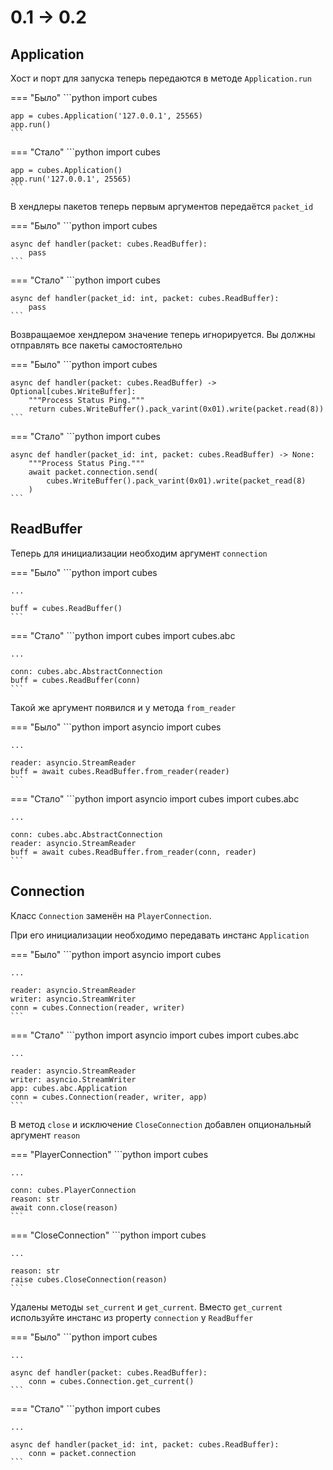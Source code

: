 <!-- /* md-file-format-disable */ -->
# 0.1 -> 0.2

## Application

Хост и порт для запуска теперь передаются в методе `Application.run`

=== "Было"
    ```python
    import cubes

    app = cubes.Application('127.0.0.1', 25565)
    app.run()
    ```
=== "Cтало"
    ```python
    import cubes

    app = cubes.Application()
    app.run('127.0.0.1', 25565)
    ```

В хендлеры пакетов теперь первым аргументов передаётся `packet_id`

=== "Было"
    ```python
    import cubes

    async def handler(packet: cubes.ReadBuffer):
        pass
    ```
=== "Cтало"
    ```python
    import cubes

    async def handler(packet_id: int, packet: cubes.ReadBuffer):
        pass
    ```

Возвращаемое хендлером значение теперь игнорируется. Вы должны отправлять все пакеты самостоятельно

=== "Было"
    ```python
    import cubes

    async def handler(packet: cubes.ReadBuffer) -> Optional[cubes.WriteBuffer]:
        """Process Status Ping."""
        return cubes.WriteBuffer().pack_varint(0x01).write(packet.read(8))
    ```
=== "Стало"
    ```python
    import cubes

    async def handler(packet_id: int, packet: cubes.ReadBuffer) -> None:
        """Process Status Ping."""
        await packet.connection.send(
            cubes.WriteBuffer().pack_varint(0x01).write(packet_read(8)
        )
    ```

## ReadBuffer

Теперь для инициализации необходим аргумент `connection`

=== "Было"
    ```python
    import cubes

    ...

    buff = cubes.ReadBuffer()
    ```
=== "Стало"
    ```python
    import cubes
    import cubes.abc

    ...

    conn: cubes.abc.AbstractConnection
    buff = cubes.ReadBuffer(conn)
    ```

Такой же аргумент появился и у метода `from_reader`

=== "Было"
    ```python
    import asyncio
    import cubes

    ...

    reader: asyncio.StreamReader
    buff = await cubes.ReadBuffer.from_reader(reader)
    ```
=== "Стало"
    ```python
    import asyncio
    import cubes
    import cubes.abc

    ...

    conn: cubes.abc.AbstractConnection
    reader: asyncio.StreamReader
    buff = await cubes.ReadBuffer.from_reader(conn, reader)
    ```

## Connection

Класс `Сonnection` заменён на `PlayerConnection`.

При его инициализации необходимо передавать инстанс `Application`

=== "Было"
    ```python
    import asyncio
    import cubes

    ...

    reader: asyncio.StreamReader
    writer: asyncio.StreamWriter
    conn = cubes.Connection(reader, writer)
    ```
=== "Стало"
    ```python
    import asyncio
    import cubes
    import cubes.abc

    ...

    reader: asyncio.StreamReader
    writer: asyncio.StreamWriter
    app: cubes.abc.Application
    conn = cubes.Connection(reader, writer, app)
    ```

В метод `close` и исключение `СloseConnection` добавлен опциональный аргумент `reason`

=== "PlayerConnection"
    ```python
    import cubes

    ...

    conn: cubes.PlayerConnection
    reason: str
    await conn.close(reason)
    ```
=== "CloseConnection"
    ```python
    import cubes

    ...

    reason: str
    raise cubes.CloseConnection(reason)
    ```

Удалены методы `set_current` и `get_current`. Вместо `get_current` используйте инстанс из property `connection` у `ReadBuffer`

=== "Было"
    ```python
    import cubes
    
    ...

    async def handler(packet: cubes.ReadBuffer):
        conn = cubes.Connection.get_current()
    ```
=== "Стало"
    ```python
    import cubes

    ...

    async def handler(packet_id: int, packet: cubes.ReadBuffer):
        conn = packet.connection
    ```
